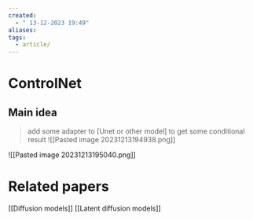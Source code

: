```yaml
---
created:
  - " 13-12-2023 19:49"
aliases: 
tags:
  - article/
---
```


# ControlNet

## Main idea
> add some adapter to [Unet or other model] to get some conditional result
![[Pasted image 20231213194938.png]]


![[Pasted image 20231213195040.png]]



# Related papers
[[Diffusion models]]
[[Latent diffusion models]]
